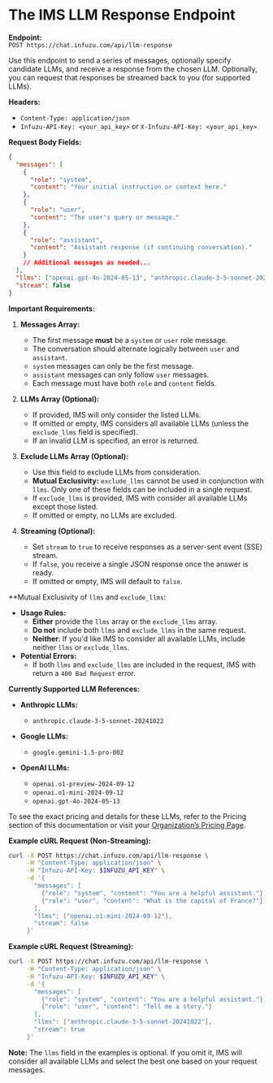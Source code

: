 # The IMS LLM Response Endpoint

**Endpoint:**  
`POST https://chat.infuzu.com/api/llm-response`

Use this endpoint to send a series of messages, optionally specify candidate LLMs, and receive a response from the 
chosen LLM. Optionally, you can request that responses be streamed back to you (for supported LLMs).

**Headers:**

- `Content-Type: application/json`
- `Infuzu-API-Key: <your_api_key>` or `X-Infuzu-API-Key: <your_api_key>`

**Request Body Fields:**

```json
{
  "messages": [
    {
      "role": "system",
      "content": "Your initial instruction or context here."
    },
    {
      "role": "user",
      "content": "The user's query or message."
    },
    {
      "role": "assistant",
      "content": "Assistant response (if continuing conversation)."
    }
    // Additional messages as needed...
  ],
  "llms": ["openai.gpt-4o-2024-05-13", "anthropic.claude-3-5-sonnet-20241022"],
  "stream": false
}
```

**Important Requirements:**

1. **Messages Array:**
    - The first message **must** be a `system` or `user` role message.
    - The conversation should alternate logically between `user` and `assistant`.
    - `system` messages can only be the first message.
    - `assistant` messages can only follow `user` messages.
    - Each message must have both `role` and `content` fields.

2. **LLMs Array (Optional):**
    - If provided, IMS will only consider the listed LLMs.
    - If omitted or empty, IMS considers all available LLMs (unless the `exclude_llms` field is specified).
    - If an invalid LLM is specified, an error is returned.

3. **Exclude LLMs Array (Optional):**
    - Use this field to exclude LLMs from consideration.
    - **Mutual Exclusivity:** `exclude_llms` cannot be used in conjunction with `llms`. Only one of these fields can be 
   included in a single request.
    - If `exclude_llms` is provided, IMS with consider all available LLMs except those listed. 
    - If omitted or empty, no LLMs are excluded.

4. **Streaming (Optional):**
    - Set `stream` to `true` to receive responses as a server-sent event (SSE) stream.
    - If `false`, you receive a single JSON response once the answer is ready.
    - If omitted or empty, IMS will default to `false`.

**Mutual Exclusivity of `llms` and `exclude_llms`:
- **Usage Rules:**
  - **Either** provide the `llms` array or the `exclude_llms` array.
  - **Do not** include both `llms` and `exclude_llms` in the same request.
  - **Neither**: If you'd like IMS to consider all available LLMs, include neither `llms` or `exclude_llms`.
- **Potential Errors:**
  - If both `llms` and `exclude_llms` are included in the request, IMS with return a `400 Bad Request` error.

**Currently Supported LLM References:**

- **Anthropic LLMs:**
    - `anthropic.claude-3-5-sonnet-20241022`

- **Google LLMs:**
    - `google.gemini-1.5-pro-002`

- **OpenAI LLMs:**
    - `openai.o1-preview-2024-09-12`
    - `openai.o1-mini-2024-09-12`
    - `openai.gpt-4o-2024-05-13`

To see the exact pricing and details for these LLMs, refer to the Pricing section of this documentation or visit your 
[Organization’s Pricing Page](https://admin.infuzu.com/o/billing/pricing).

**Example cURL Request (Non-Streaming):**

```bash
curl -X POST https://chat.infuzu.com/api/llm-response \
     -H "Content-Type: application/json" \
     -H "Infuzu-API-Key: $INFUZU_API_KEY" \
     -d '{
       "messages": [
         {"role": "system", "content": "You are a helpful assistant."},
         {"role": "user", "content": "What is the capital of France?"}
       ],
       "llms": ["openai.o1-mini-2024-09-12"],
       "stream": false
     }'
```

**Example cURL Request (Streaming):**

```bash
curl -X POST https://chat.infuzu.com/api/llm-response \
     -H "Content-Type: application/json" \
     -H "Infuzu-API-Key: $INFUZU_API_KEY" \
     -d '{
       "messages": [
         {"role": "system", "content": "You are a helpful assistant."},
         {"role": "user", "content": "Tell me a story."}
       ],
       "llms": ["anthropic.claude-3-5-sonnet-20241022"],
       "stream": true
     }'
```

**Note:** The `llms` field in the examples is optional. If you omit it, IMS will consider all available LLMs and select
the best one based on your request messages.